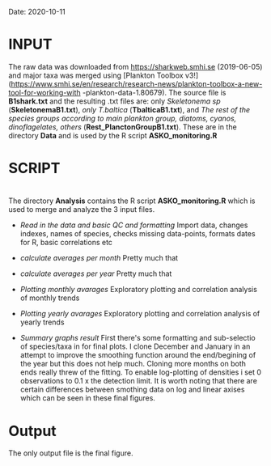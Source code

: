 Date: 2020-10-11

# INPUT
The raw data was downloaded from https://sharkweb.smhi.se (2019-06-05) and major taxa was merged
using [Plankton Toolbox
v3!](https://www.smhi.se/en/research/research-news/plankton-toolbox-a-new-tool-for-working-with
-plankton-data-1.80679). The source file is **B1shark.txt** and the resulting .txt files are:  only
*Skeletonema sp* (**SkeletonemaB1.txt**), *only T.baltica* (**TbalticaB1.txt**), and *The rest of
the species groups according to main plankton group, diatoms, cyanos, dinoflagelates, others*
(**Rest_PlanctonGroupB1.txt**). These are in the directory **Data** and is used by the R script
**ASKO_monitoring.R**

# SCRIPT
# 
The directory **Analysis** contains the R script **ASKO_monitoring.R** which is used to merge and
analyze the 3 input files.

* *Read in the data and basic QC and formatting* Import data, changes indexes, names of species,
checks missing data-points, formats dates for R, basic correlations etc

* *calculate averages per month* Pretty much that

* *calculate averages per year* Pretty much that

* *Plotting monthly avarages* Exploratory plotting and correlation analysis of monthly trends

* *Plotting yearly avarages* Exploratory plotting and correlation analysis of yearly trends

* *Summary graphs result* First there's some formatting and sub-selectio of species/taxa in  for
final plots. I clone December and January in an attempt to improve the smoothing function around the
end/begining of the year but this does not help much. Cloning more months on both ends really threw of the
fitting. To enable log-plotting of densities i set 0 observations to 0.1 x the detection limit. It is worth noting that there are certain differences between smothing data on log and linear axises which can be seen in these final figures.


# Output
The only output file is the final figure.
